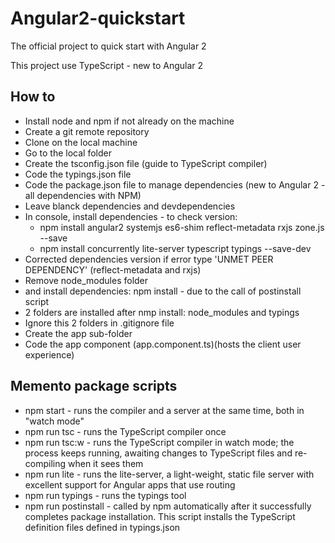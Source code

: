 # Angular2-quickstart
The official project to quick start with Angular 2

This project use TypeScript - new to Angular 2

## How to
- Install node and npm if not already on the machine
- Create a git remote repository
- Clone on the local machine
- Go to the local folder
- Create the tsconfig.json file (guide to TypeScript compiler)
- Code the typings.json file
- Code the package.json file to manage dependencies (new to Angular 2 - all dependencies with NPM)
- Leave blanck dependencies and devdependencies
- In console, install dependencies - to check version:
    - npm install angular2 systemjs es6-shim reflect-metadata rxjs zone.js --save
    - npm install concurrently lite-server typescript typings --save-dev
- Corrected dependencies version if error type 'UNMET PEER DEPENDENCY' (reflect-metadata and rxjs)
- Remove node_modules folder
- and install dependencies: npm install - due to the call of postinstall script
- 2 folders are installed after nmp install: node_modules and typings
- Ignore this 2 folders in .gitignore file
- Create the app sub-folder
- Code the app component (app.component.ts)(hosts the client user experience)

## Memento package scripts
- npm start - runs the compiler and a server at the same time, both in "watch mode"
- npm run tsc - runs the TypeScript compiler once
- npm run tsc:w - runs the TypeScript compiler in watch mode; the process keeps running, awaiting changes to TypeScript files and re-compiling when it sees them
- npm run lite - runs the lite-server, a light-weight, static file server with excellent support for Angular apps that use routing
- npm run typings - runs the typings tool
- npm run postinstall - called by npm automatically after it successfully completes package installation. This script installs the TypeScript definition files defined in typings.json
